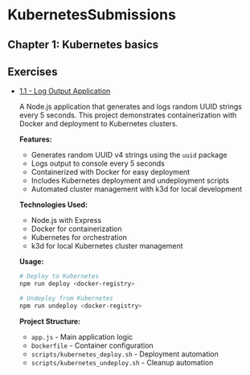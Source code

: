 # KubernetesSubmissions

## Chapter 1: Kubernetes basics

## Exercises

- [1.1 - Log Output Application](./log_output/)

  A Node.js application that generates and logs random UUID strings every 5 seconds. This project demonstrates containerization with Docker and deployment to Kubernetes clusters.

  **Features:**

  - Generates random UUID v4 strings using the `uuid` package
  - Logs output to console every 5 seconds
  - Containerized with Docker for easy deployment
  - Includes Kubernetes deployment and undeployment scripts
  - Automated cluster management with k3d for local development

  **Technologies Used:**

  - Node.js with Express
  - Docker for containerization
  - Kubernetes for orchestration
  - k3d for local Kubernetes cluster management

  **Usage:**

  ```bash
  # Deploy to Kubernetes
  npm run deploy <docker-registry>

  # Undeploy from Kubernetes
  npm run undeploy <docker-registry>
  ```

  **Project Structure:**

  - `app.js` - Main application logic
  - `Dockerfile` - Container configuration
  - `scripts/kubernetes_deploy.sh` - Deployment automation
  - `scripts/kubernetes_undeploy.sh` - Cleanup automation
